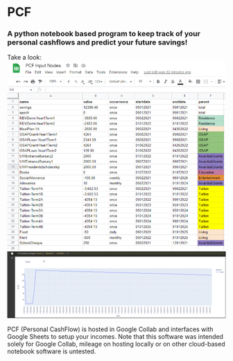# PCF
### A python notebook based program to keep track of your personal cashflows and predict your future savings!

Take a look:
![Example of a spreadsheet being used as input][examplesheet] 
![Example of analysing sources of income and expenses in PCF][exampleuse]

PCF (Personal CashFlow) is hosted in Google Collab and interfaces with Google Sheets to setup your incomes. Note that this software was intended solely for Google Collab, mileage on hosting locally or on other cloud-based notebook software is untested. 

[exampletree]: Media/IndexTree.gif
[exampleuse]: Media/ExampleUse.gif
[examplesheet]: Media/InputNodes.PNG
